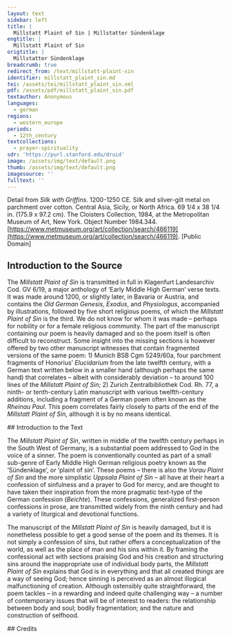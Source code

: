 ```yaml
---
layout: text
sidebar: left
title: |
  Millstatt Plaint of Sin | Millstatter Sündenklage
engtitle: |
  Millstatt Plaint of Sin
origtitle: |
  Millstatter Sündenklage
breadcrumb: true
redirect_from: /text/millstatt-plaint-sin
identifier: millstatt_plaint_sin.md
tei: /assets/tei/millstatt_plaint_sin.xml
pdf: /assets/pdf/millstatt_plaint_sin.pdf
textauthor: Anonymous
languages:
  - german
regions:
  - western_europe
periods:
  - 12th_century
textcollections:
  - prayer-spirituality
sdr: 'https://purl.stanford.edu/druid'
image: /assets/img/text/default.png
thumb: /assets/img/text/default.png
imagesource: ''
fulltext: ''
---
```

 Detail from _Silk with Griffins_. 1200-1250 CE. Silk and silver-gilt metal on parchment over cotton. Central Asia, Sicily, or North Africa. 69 1/4 x 38 1/4 in. (175.9 x 97.2 cm). The Cloisters Collection, 1984, at the Metropolitan Museum of Art, New York. Object Number 1984.344. [https://www.metmuseum.org/art/collection/search/466119](https://www.metmuseum.org/art/collection/search/466119). [Public Domain]

 
 
## Introduction to the Source 
<p>The <em>Millstatt Plaint of Sin</em> is transmitted in full in Klagenfurt Landesarchiv Cod. GV 6/19, a major anthology of ‘Early Middle High German’ verse texts. It was made around 1200, or slightly later, in Bavaria or Austria, and contains the <em>Old German Genesis</em>, <em>Exodus</em>, and <em>Physiologus</em>, accompanied by illustrations, followed by five short religious poems, of which the <em>Millstatt Plaint of Sin </em>is the third. We do not know for whom it was made – perhaps for nobility or for a female religious community. The part of the manuscript containing our poem is heavily damaged and so the poem itself is often difficult to reconstruct. Some insight into the missing sections is however offered by two other manuscript witnesses that contain fragmented versions of the same poem: 1) Munich BSB Cgm 5249/60a, four parchment fragments of Honorius’ <em>Elucidarium</em> from the late twelfth century, with a German text written below in a smaller hand (although perhaps the same hand) that correlates – albeit with considerably deviation – to around 100 lines of the <em>Millstatt Plaint of Sin</em>; 2) Zurich Zentralbibliothek Cod. Rh. 77, a ninth- or tenth-century Latin manuscript with various twelfth-century additions, including a fragment of a German poem often known as the <em>Rheinau Paul</em>. This poem correlates fairly closely to parts of the end of the <em>Millstatt Plaint of Sin</em>, although it is by no means identical.</p>
## Introduction to the Text 
<p>The <em>Millstatt Plaint of Sin</em>, written in middle of the twelfth century perhaps in the South West of Germany, is a substantial poem addressed to God in the voice of a sinner. The poem is conventionally counted as part of a small sub-genre of Early Middle High German religious poetry known as the ‘Sündenklage’, or ‘plaint of sin’. These poems – there is also the <em>Vorau Plaint of Sin</em> and the more simplistic <em>Uppsala Plaint of Sin</em> – all have at their heart a confession of sinfulness and a prayer to God for mercy, and are thought to have taken their inspiration from the more pragmatic text-type of the German confession (<em>Beichte</em>). These confessions, generalized first-person confessions in prose, are transmitted widely from the ninth century and had a variety of liturgical and devotional functions.</p> <p>The manuscript of the <em>Millstatt Plaint of Sin</em> is heavily damaged, but it is nonetheless possible to get a good sense of the poem and its themes. It is not simply a confession of sins, but rather offers a conceptualization of the world, as well as the place of man and his sins within it. By framing the confessional act with sections praising God and his creation and structuring sins around the inappropriate use of individual body parts, the <em>Millstatt Plaint of Sin</em> explains that God is in everything and that all created things are a way of seeing God; hence sinning is perceived as an almost illogical malfunctioning of creation. Although ostensibly quite straightforward, the poem tackles – in a rewarding and indeed quite challenging way – a number of contemporary issues that will be of interest to readers: the relationship between body and soul; bodily fragmentation; and the nature and construction of selfhood.</p>
## Credits

